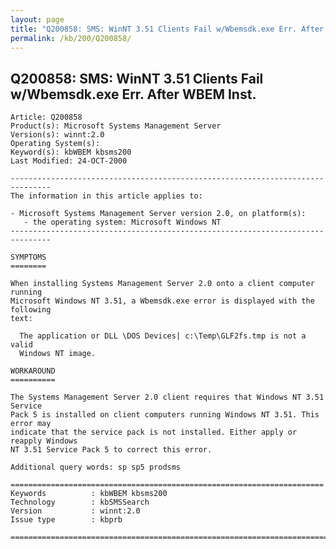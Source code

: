 ```yaml
---
layout: page
title: "Q200858: SMS: WinNT 3.51 Clients Fail w/Wbemsdk.exe Err. After WBEM Inst."
permalink: /kb/200/Q200858/
---
```


## Q200858: SMS: WinNT 3.51 Clients Fail w/Wbemsdk.exe Err. After WBEM Inst.

	Article: Q200858
	Product(s): Microsoft Systems Management Server
	Version(s): winnt:2.0
	Operating System(s): 
	Keyword(s): kbWBEM kbsms200
	Last Modified: 24-OCT-2000
	
	-------------------------------------------------------------------------------
	The information in this article applies to:
	
	- Microsoft Systems Management Server version 2.0, on platform(s):
	   - the operating system: Microsoft Windows NT 
	-------------------------------------------------------------------------------
	
	SYMPTOMS
	========
	
	When installing Systems Management Server 2.0 onto a client computer running
	Microsoft Windows NT 3.51, a Wbemsdk.exe error is displayed with the following
	text:
	
	  The application or DLL \DOS Devices| c:\Temp\GLF2fs.tmp is not a valid
	  Windows NT image.
	
	WORKAROUND
	==========
	
	The Systems Management Server 2.0 client requires that Windows NT 3.51 Service
	Pack 5 is installed on client computers running Windows NT 3.51. This error may
	indicate that the service pack is not installed. Either apply or reapply Windows
	NT 3.51 Service Pack 5 to correct this error.
	
	Additional query words: sp sp5 prodsms
	
	======================================================================
	Keywords          : kbWBEM kbsms200 
	Technology        : kbSMSSearch
	Version           : winnt:2.0
	Issue type        : kbprb
	
	=============================================================================
	
